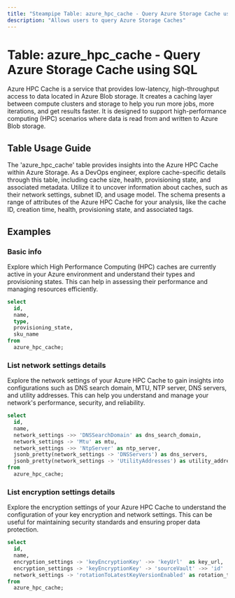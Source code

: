 ```yaml
---
title: "Steampipe Table: azure_hpc_cache - Query Azure Storage Cache using SQL"
description: "Allows users to query Azure Storage Caches"
---
```


# Table: azure_hpc_cache - Query Azure Storage Cache using SQL

Azure HPC Cache is a service that provides low-latency, high-throughput access to data located in Azure Blob storage. It creates a caching layer between compute clusters and storage to help you run more jobs, more iterations, and get results faster. It is designed to support high-performance computing (HPC) scenarios where data is read from and written to Azure Blob storage.

## Table Usage Guide

The 'azure_hpc_cache' table provides insights into the Azure HPC Cache within Azure Storage. As a DevOps engineer, explore cache-specific details through this table, including cache size, health, provisioning state, and associated metadata. Utilize it to uncover information about caches, such as their network settings, subnet ID, and usage model. The schema presents a range of attributes of the Azure HPC Cache for your analysis, like the cache ID, creation time, health, provisioning state, and associated tags.

## Examples

### Basic info
Explore which High Performance Computing (HPC) caches are currently active in your Azure environment and understand their types and provisioning states. This can help in assessing their performance and managing resources efficiently.

```sql
select
  id,
  name,
  type,
  provisioning_state,
  sku_name
from
  azure_hpc_cache;
```

### List network settings details
Explore the network settings of your Azure HPC Cache to gain insights into configurations such as DNS search domain, MTU, NTP server, DNS servers, and utility addresses. This can help you understand and manage your network's performance, security, and reliability.

```sql
select
  id,
  name,
  network_settings ->> 'DNSSearchDomain' as dns_search_domain,
  network_settings -> 'Mtu' as mtu,
  network_settings ->> 'NtpServer' as ntp_server,
  jsonb_pretty(network_settings -> 'DNSServers') as dns_servers,
  jsonb_pretty(network_settings -> 'UtilityAddresses') as utility_addresses
from
  azure_hpc_cache;
```

### List encryption settings details
Explore the encryption settings of your Azure HPC Cache to understand the configuration of your key encryption and network settings. This can be useful for maintaining security standards and ensuring proper data protection.

```sql
select
  id,
  name,
  encryption_settings -> 'keyEncryptionKey' ->> 'keyUrl'  as key_url,
  encryption_settings -> 'keyEncryptionKey' -> 'sourceVault' ->> 'id'  as source_vault_id,
  network_settings -> 'rotationToLatestKeyVersionEnabled' as rotation_to_latest_key_version_enabled
from
  azure_hpc_cache;
```